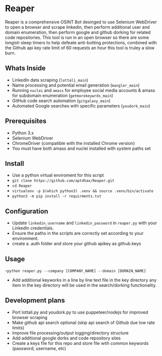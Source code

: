 # Reaper 
Reaper is a comprehensive OSINT Bot desinged to use Selenium WebDriver to open a browser and scrape linkedin, then perform additional user and domain enumeration, then perform google and github dorking for related code repositories. This tool is run in an open browser so there are some longish sleep timers to help defeate anti-botting protections, combined with the Github api key rate limit of 60 requests an hour this tool is truley a slow burn. 
## Whats Inside
- LinkedIn data scraping (`lottali_main`)
- Name processing and potential email generation (`mangler_main`)
- Running `nuclei` and `amass` for employee social media accounts & amass for subdomain enumeration (`getmorekeywrds_main`)
- GitHub code search automation (`gitgalaxy_main`)
- Automated Google searches with specific parameters (`youdork_main`)
## Prerequisites
- Python 3.x
- Selenium WebDriver
- ChromeDriver (compatible with the installed Chrome version)
- You must have both amass and nuclei installed with system paths set
## Install
- Use a python virtual enviroment for this script 
- ```git clone https://github.com/apt4hax/Reaper.git```
- ```cd Reaper```
- ```virtualenv -p $(which python3) .venv && source .venv/bin/activate```
- ```python3 -m pip install -r requirments.txt```
## Configuration
- Update `linkedin_username` and `linkedin_password` in `reaper.py` with your LinkedIn credentials.
- Ensure the paths in the scripts are correctly set according to your environment.
- create a .auth folder and store your github apikey as github.keys
## Usage
-```python reaper.py --company [COMPANY_NAME] --domain [DOMAIN_NAME]```
- Add additional keyworks in a line by line text file in the key directory any item in the key directory will be used in the search/dorking functionality. 
## Development plans
- Port lottali.py and youdork.py to use puppeteer/nodejs for improved browser scraping
- Make github api search optional (skip api search of Github due low rate limits)
- Improve file processing/output logging/directory structure
- Add additional google dorks and code repository sites
- Create a keys file for this repo and store file with common keywords (password, username, etc)




